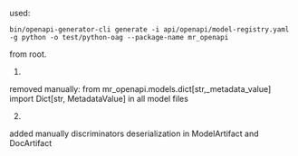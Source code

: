 used:
```
bin/openapi-generator-cli generate -i api/openapi/model-registry.yaml -g python -o test/python-oag --package-name mr_openapi
```
from root.

1.
removed manually:
from mr_openapi.models.dict[str,_metadata_value] import Dict[str, MetadataValue]
in all model files 

2.
added manually discriminators deserialization in ModelArtifact and DocArtifact

<!--
# mr-openapi
REST API for Model Registry to create and manage ML model metadata

This Python package is automatically generated by the [OpenAPI Generator](https://openapi-generator.tech) project:

- API version: v1alpha3
- Package version: 1.0.0
- Build package: org.openapitools.codegen.languages.PythonClientCodegen

## Requirements.

Python 3.7+

## Installation & Usage
### pip install

If the python package is hosted on a repository, you can install directly using:

```sh
pip install git+https://github.com/GIT_USER_ID/GIT_REPO_ID.git
```
(you may need to run `pip` with root permission: `sudo pip install git+https://github.com/GIT_USER_ID/GIT_REPO_ID.git`)

Then import the package:
```python
import mr_openapi
```

### Setuptools

Install via [Setuptools](http://pypi.python.org/pypi/setuptools).

```sh
python setup.py install --user
```
(or `sudo python setup.py install` to install the package for all users)

Then import the package:
```python
import mr_openapi
```

### Tests

Execute `pytest` to run the tests.

## Getting Started

Please follow the [installation procedure](#installation--usage) and then run the following:

```python

import time
import mr_openapi
from mr_openapi.rest import ApiException
from pprint import pprint

# Defining the host is optional and defaults to https://localhost:8080
# See configuration.py for a list of all supported configuration parameters.
configuration = mr_openapi.Configuration(
    host = "https://localhost:8080"
)

# The client must configure the authentication and authorization parameters
# in accordance with the API server security policy.
# Examples for each auth method are provided below, use the example that
# satisfies your auth use case.

# Configure Bearer authorization (JWT): Bearer
configuration = mr_openapi.Configuration(
    access_token = os.environ["BEARER_TOKEN"]
)


# Enter a context with an instance of the API client
with mr_openapi.ApiClient(configuration) as api_client:
    # Create an instance of the API class
    api_instance = mr_openapi.ModelRegistryServiceApi(api_client)
    servingenvironment_id = 'servingenvironment_id_example' # str | A unique identifier for a `ServingEnvironment`.
    inference_service_create = mr_openapi.InferenceServiceCreate() # InferenceServiceCreate | A new `InferenceService` to be created.

    try:
        # Create a InferenceService in ServingEnvironment
        api_response = api_instance.create_environment_inference_service(servingenvironment_id, inference_service_create)
        print("The response of ModelRegistryServiceApi->create_environment_inference_service:\n")
        pprint(api_response)
    except ApiException as e:
        print("Exception when calling ModelRegistryServiceApi->create_environment_inference_service: %s\n" % e)

```

## Documentation for API Endpoints

All URIs are relative to *https://localhost:8080*

Class | Method | HTTP request | Description
------------ | ------------- | ------------- | -------------
*ModelRegistryServiceApi* | [**create_environment_inference_service**](docs/ModelRegistryServiceApi.md#create_environment_inference_service) | **POST** /api/model_registry/v1alpha3/serving_environments/{servingenvironmentId}/inference_services | Create a InferenceService in ServingEnvironment
*ModelRegistryServiceApi* | [**create_inference_service**](docs/ModelRegistryServiceApi.md#create_inference_service) | **POST** /api/model_registry/v1alpha3/inference_services | Create a InferenceService
*ModelRegistryServiceApi* | [**create_inference_service_serve**](docs/ModelRegistryServiceApi.md#create_inference_service_serve) | **POST** /api/model_registry/v1alpha3/inference_services/{inferenceserviceId}/serves | Create a ServeModel action in a InferenceService
*ModelRegistryServiceApi* | [**create_model_artifact**](docs/ModelRegistryServiceApi.md#create_model_artifact) | **POST** /api/model_registry/v1alpha3/model_artifacts | Create a ModelArtifact
*ModelRegistryServiceApi* | [**create_model_version**](docs/ModelRegistryServiceApi.md#create_model_version) | **POST** /api/model_registry/v1alpha3/model_versions | Create a ModelVersion
*ModelRegistryServiceApi* | [**create_model_version_artifact**](docs/ModelRegistryServiceApi.md#create_model_version_artifact) | **POST** /api/model_registry/v1alpha3/model_versions/{modelversionId}/artifacts | Create an Artifact in a ModelVersion
*ModelRegistryServiceApi* | [**create_registered_model**](docs/ModelRegistryServiceApi.md#create_registered_model) | **POST** /api/model_registry/v1alpha3/registered_models | Create a RegisteredModel
*ModelRegistryServiceApi* | [**create_registered_model_version**](docs/ModelRegistryServiceApi.md#create_registered_model_version) | **POST** /api/model_registry/v1alpha3/registered_models/{registeredmodelId}/versions | Create a ModelVersion in RegisteredModel
*ModelRegistryServiceApi* | [**create_serving_environment**](docs/ModelRegistryServiceApi.md#create_serving_environment) | **POST** /api/model_registry/v1alpha3/serving_environments | Create a ServingEnvironment
*ModelRegistryServiceApi* | [**find_inference_service**](docs/ModelRegistryServiceApi.md#find_inference_service) | **GET** /api/model_registry/v1alpha3/inference_service | Get an InferenceServices that matches search parameters.
*ModelRegistryServiceApi* | [**find_model_artifact**](docs/ModelRegistryServiceApi.md#find_model_artifact) | **GET** /api/model_registry/v1alpha3/model_artifact | Get a ModelArtifact that matches search parameters.
*ModelRegistryServiceApi* | [**find_model_version**](docs/ModelRegistryServiceApi.md#find_model_version) | **GET** /api/model_registry/v1alpha3/model_version | Get a ModelVersion that matches search parameters.
*ModelRegistryServiceApi* | [**find_registered_model**](docs/ModelRegistryServiceApi.md#find_registered_model) | **GET** /api/model_registry/v1alpha3/registered_model | Get a RegisteredModel that matches search parameters.
*ModelRegistryServiceApi* | [**find_serving_environment**](docs/ModelRegistryServiceApi.md#find_serving_environment) | **GET** /api/model_registry/v1alpha3/serving_environment | Find ServingEnvironment
*ModelRegistryServiceApi* | [**get_environment_inference_services**](docs/ModelRegistryServiceApi.md#get_environment_inference_services) | **GET** /api/model_registry/v1alpha3/serving_environments/{servingenvironmentId}/inference_services | List All ServingEnvironment&#39;s InferenceServices
*ModelRegistryServiceApi* | [**get_inference_service**](docs/ModelRegistryServiceApi.md#get_inference_service) | **GET** /api/model_registry/v1alpha3/inference_services/{inferenceserviceId} | Get a InferenceService
*ModelRegistryServiceApi* | [**get_inference_service_model**](docs/ModelRegistryServiceApi.md#get_inference_service_model) | **GET** /api/model_registry/v1alpha3/inference_services/{inferenceserviceId}/model | Get InferenceService&#39;s RegisteredModel
*ModelRegistryServiceApi* | [**get_inference_service_serves**](docs/ModelRegistryServiceApi.md#get_inference_service_serves) | **GET** /api/model_registry/v1alpha3/inference_services/{inferenceserviceId}/serves | List All InferenceService&#39;s ServeModel actions
*ModelRegistryServiceApi* | [**get_inference_service_version**](docs/ModelRegistryServiceApi.md#get_inference_service_version) | **GET** /api/model_registry/v1alpha3/inference_services/{inferenceserviceId}/version | Get InferenceService&#39;s ModelVersion
*ModelRegistryServiceApi* | [**get_inference_services**](docs/ModelRegistryServiceApi.md#get_inference_services) | **GET** /api/model_registry/v1alpha3/inference_services | List All InferenceServices
*ModelRegistryServiceApi* | [**get_model_artifact**](docs/ModelRegistryServiceApi.md#get_model_artifact) | **GET** /api/model_registry/v1alpha3/model_artifacts/{modelartifactId} | Get a ModelArtifact
*ModelRegistryServiceApi* | [**get_model_artifacts**](docs/ModelRegistryServiceApi.md#get_model_artifacts) | **GET** /api/model_registry/v1alpha3/model_artifacts | List All ModelArtifacts
*ModelRegistryServiceApi* | [**get_model_version**](docs/ModelRegistryServiceApi.md#get_model_version) | **GET** /api/model_registry/v1alpha3/model_versions/{modelversionId} | Get a ModelVersion
*ModelRegistryServiceApi* | [**get_model_version_artifacts**](docs/ModelRegistryServiceApi.md#get_model_version_artifacts) | **GET** /api/model_registry/v1alpha3/model_versions/{modelversionId}/artifacts | List all artifacts associated with the &#x60;ModelVersion&#x60;
*ModelRegistryServiceApi* | [**get_model_versions**](docs/ModelRegistryServiceApi.md#get_model_versions) | **GET** /api/model_registry/v1alpha3/model_versions | List All ModelVersions
*ModelRegistryServiceApi* | [**get_registered_model**](docs/ModelRegistryServiceApi.md#get_registered_model) | **GET** /api/model_registry/v1alpha3/registered_models/{registeredmodelId} | Get a RegisteredModel
*ModelRegistryServiceApi* | [**get_registered_model_versions**](docs/ModelRegistryServiceApi.md#get_registered_model_versions) | **GET** /api/model_registry/v1alpha3/registered_models/{registeredmodelId}/versions | List All RegisteredModel&#39;s ModelVersions
*ModelRegistryServiceApi* | [**get_registered_models**](docs/ModelRegistryServiceApi.md#get_registered_models) | **GET** /api/model_registry/v1alpha3/registered_models | List All RegisteredModels
*ModelRegistryServiceApi* | [**get_serving_environment**](docs/ModelRegistryServiceApi.md#get_serving_environment) | **GET** /api/model_registry/v1alpha3/serving_environments/{servingenvironmentId} | Get a ServingEnvironment
*ModelRegistryServiceApi* | [**get_serving_environments**](docs/ModelRegistryServiceApi.md#get_serving_environments) | **GET** /api/model_registry/v1alpha3/serving_environments | List All ServingEnvironments
*ModelRegistryServiceApi* | [**update_inference_service**](docs/ModelRegistryServiceApi.md#update_inference_service) | **PATCH** /api/model_registry/v1alpha3/inference_services/{inferenceserviceId} | Update a InferenceService
*ModelRegistryServiceApi* | [**update_model_artifact**](docs/ModelRegistryServiceApi.md#update_model_artifact) | **PATCH** /api/model_registry/v1alpha3/model_artifacts/{modelartifactId} | Update a ModelArtifact
*ModelRegistryServiceApi* | [**update_model_version**](docs/ModelRegistryServiceApi.md#update_model_version) | **PATCH** /api/model_registry/v1alpha3/model_versions/{modelversionId} | Update a ModelVersion
*ModelRegistryServiceApi* | [**update_registered_model**](docs/ModelRegistryServiceApi.md#update_registered_model) | **PATCH** /api/model_registry/v1alpha3/registered_models/{registeredmodelId} | Update a RegisteredModel
*ModelRegistryServiceApi* | [**update_serving_environment**](docs/ModelRegistryServiceApi.md#update_serving_environment) | **PATCH** /api/model_registry/v1alpha3/serving_environments/{servingenvironmentId} | Update a ServingEnvironment


## Documentation For Models

 - [Artifact](docs/Artifact.md)
 - [ArtifactList](docs/ArtifactList.md)
 - [ArtifactState](docs/ArtifactState.md)
 - [BaseArtifact](docs/BaseArtifact.md)
 - [BaseArtifactCreate](docs/BaseArtifactCreate.md)
 - [BaseArtifactUpdate](docs/BaseArtifactUpdate.md)
 - [BaseExecution](docs/BaseExecution.md)
 - [BaseExecutionCreate](docs/BaseExecutionCreate.md)
 - [BaseExecutionUpdate](docs/BaseExecutionUpdate.md)
 - [BaseResource](docs/BaseResource.md)
 - [BaseResourceCreate](docs/BaseResourceCreate.md)
 - [BaseResourceList](docs/BaseResourceList.md)
 - [BaseResourceUpdate](docs/BaseResourceUpdate.md)
 - [DocArtifact](docs/DocArtifact.md)
 - [Error](docs/Error.md)
 - [ExecutionState](docs/ExecutionState.md)
 - [InferenceService](docs/InferenceService.md)
 - [InferenceServiceCreate](docs/InferenceServiceCreate.md)
 - [InferenceServiceList](docs/InferenceServiceList.md)
 - [InferenceServiceState](docs/InferenceServiceState.md)
 - [InferenceServiceUpdate](docs/InferenceServiceUpdate.md)
 - [MetadataBoolValue](docs/MetadataBoolValue.md)
 - [MetadataDoubleValue](docs/MetadataDoubleValue.md)
 - [MetadataIntValue](docs/MetadataIntValue.md)
 - [MetadataProtoValue](docs/MetadataProtoValue.md)
 - [MetadataStringValue](docs/MetadataStringValue.md)
 - [MetadataStructValue](docs/MetadataStructValue.md)
 - [MetadataValue](docs/MetadataValue.md)
 - [ModelArtifact](docs/ModelArtifact.md)
 - [ModelArtifactCreate](docs/ModelArtifactCreate.md)
 - [ModelArtifactList](docs/ModelArtifactList.md)
 - [ModelArtifactUpdate](docs/ModelArtifactUpdate.md)
 - [ModelVersion](docs/ModelVersion.md)
 - [ModelVersionCreate](docs/ModelVersionCreate.md)
 - [ModelVersionList](docs/ModelVersionList.md)
 - [ModelVersionState](docs/ModelVersionState.md)
 - [ModelVersionUpdate](docs/ModelVersionUpdate.md)
 - [OrderByField](docs/OrderByField.md)
 - [RegisteredModel](docs/RegisteredModel.md)
 - [RegisteredModelCreate](docs/RegisteredModelCreate.md)
 - [RegisteredModelList](docs/RegisteredModelList.md)
 - [RegisteredModelState](docs/RegisteredModelState.md)
 - [RegisteredModelUpdate](docs/RegisteredModelUpdate.md)
 - [ServeModel](docs/ServeModel.md)
 - [ServeModelCreate](docs/ServeModelCreate.md)
 - [ServeModelList](docs/ServeModelList.md)
 - [ServeModelUpdate](docs/ServeModelUpdate.md)
 - [ServingEnvironment](docs/ServingEnvironment.md)
 - [ServingEnvironmentCreate](docs/ServingEnvironmentCreate.md)
 - [ServingEnvironmentList](docs/ServingEnvironmentList.md)
 - [ServingEnvironmentUpdate](docs/ServingEnvironmentUpdate.md)
 - [SortOrder](docs/SortOrder.md)


<a id="documentation-for-authorization"></a>
## Documentation For Authorization


Authentication schemes defined for the API:
<a id="Bearer"></a>
### Bearer

- **Type**: Bearer authentication (JWT)


## Author




-->
